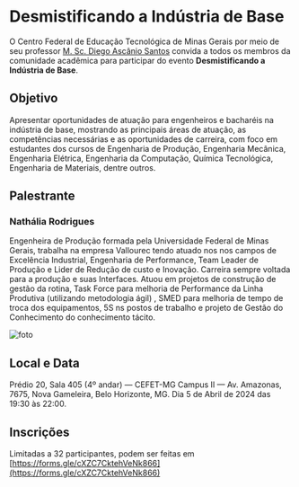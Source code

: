 <link rel="stylesheet" type="text/css" href="style.css"></link>

# Desmistificando a Indústria de Base

O Centro Federal de Educação Tecnológica de Minas Gerais por meio de seu professor [M. Sc. Diego Ascânio Santos](mailto:ascanio@cefetmg.br) convida a todos os membros da comunidade acadêmica para participar do evento **Desmistificando a Indústria de Base**.

## Objetivo

Apresentar oportunidades de atuação para engenheiros e bacharéis na indústria de base, mostrando as principais áreas de atuação, as competências necessárias e as oportunidades de carreira, com foco em estudantes dos cursos de Engenharia de Produção, Engenharia Mecânica, Engenharia Elétrica, Engenharia da Computação, Química Tecnológica, Engenharia de Materiais, dentre outros.

## Palestrante

<div class="flex-container" markdown="1">
<div class="flex-item" markdown="1">

### Nathália Rodrigues

Engenheira de Produção formada pela Universidade Federal de Minas Gerais, trabalha na empresa Vallourec tendo atuado nos nos campos de Excelência Industrial, Engenharia de Performance, Team Leader de Produção e Lider de Redução de custo e Inovação. Carreira sempre voltada para a produção e suas Interfaces. Atuou em projetos de construção de gestão da rotina, Task Force para melhoria de Performance da Linha Produtiva (utilizando metodologia ágil) , SMED para melhoria de tempo de troca dos equipamentos, 5S ns postos de trabalho e projeto de Gestão do Conhecimento do conhecimento tácito.

</div>
<div class="flex-item" markdown="1">

![foto](https://i.imgur.com/2rICjgO.jpeg)

</div>
</div>

## Local e Data

Prédio 20, Sala 405 (4º andar) — CEFET-MG Campus II — Av. Amazonas, 7675, Nova Gameleira, Belo Horizonte, MG.
Dia 5 de Abril de 2024 das 19:30 às 22:00.

## Inscrições

Limitadas a 32 participantes, podem ser feitas em [https://forms.gle/cXZC7CktehVeNk866](https://forms.gle/cXZC7CktehVeNk866)
